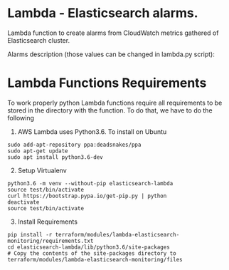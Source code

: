 # Lambda - Elasticsearch alarms.

Lambda function to create alarms from CloudWatch  metrics gathered of Elasticsearch cluster. 



Alarms description (those values can be changed in lambda.py script):



# Lambda Functions Requirements

To work properly python Lambda functions require all requirements to be 
stored in the directory with the function. To do that, we have to do the following


1. AWS Lambda uses Python3.6. To install on Ubuntu

```
sudo add-apt-repository ppa:deadsnakes/ppa
sudo apt-get update
sudo apt install python3.6-dev
```

2. Setup Virtualenv

```
python3.6 -m venv --without-pip elasticsearch-lambda
source test/bin/activate
curl https://bootstrap.pypa.io/get-pip.py | python
deactivate
source test/bin/activate
```

3. Install Requirements

```
pip install -r terraform/modules/lambda-elasticsearch-monitoring/requirements.txt
cd elasticsearch-lambda/lib/python3.6/site-packages 
# Copy the contents of the site-packages directory to terraform/modules/lambda-elasticsearch-monitoring/files
```

